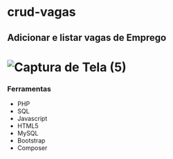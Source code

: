 
# crud-vagas
## Adicionar e listar vagas de Emprego
![Captura de Tela (5)](https://user-images.githubusercontent.com/43753293/122302244-360cd300-ced8-11eb-9b96-d8b210e7cdbb.png)
=======
### Ferramentas 
* PHP 
* SQL
* Javascript
* HTML5
* MySQL
* Bootstrap
* Composer


